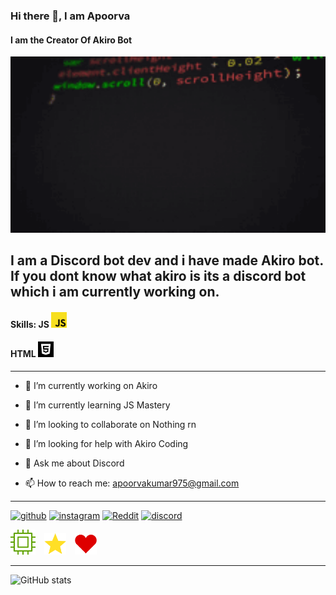 ### Hi there 👋, I am Apoorva

#### I am the Creator Of Akiro Bot

<img src="https://github.com/Apoorva-Kumar1/Aoi/blob/master/tenor%20(1).gif" width="600"/>

I am a Discord bot dev and i have made Akiro bot. If you dont know what akiro is its a discord bot which i am currently working on.
---------------------------------------------------------------------------------------------------------------------------------------------------------------



#### Skills: JS <img src="https://github.com/Apoorva-Kumar1/Aoi/blob/master/images.png" width="25"/>
#### HTML <img src="https://github.com/Apoorva-Kumar1/Aoi/blob/master/images%20(1).png" width="25" />


------------------------------------------------------------------------------------------------------------------------------------------------------------------


- 🔭 I’m currently working on Akiro 

- 🌱 I’m currently learning JS Mastery 

- 👯 I’m looking to collaborate on Nothing rn 

- 🤔 I’m looking for help with Akiro Coding 

- 💬 Ask me about Discord 

- 📫 How to reach me: apoorvakumar975@gmail.com 


------------------------------------------------------------------------------------------------------------------------------------------------------


[<img src='https://cdn.jsdelivr.net/npm/simple-icons@3.0.1/icons/github.svg' alt='github' height='40'>](https://github.com/Apoorva-Kumar1)  [<img src='https://cdn.jsdelivr.net/npm/simple-icons@3.0.1/icons/instagram.svg' alt='instagram' height='40'>](https://www.instagram.com/apoorva_.kumar/)  [<img src='https://cdn.jsdelivr.net/npm/simple-icons@3.0.1/icons/reddit.svg' alt='Reddit' height='40'>](https://www.reddit.com/user/n3cy_-)  [<img src='https://cdn.jsdelivr.net/npm/simple-icons@3.0.1/icons/discord.svg' alt='discord' height='40'>](https://discord.gg/gDytBhC)  

<a href='https://docs.github.com/en/developers'><img src='https://raw.githubusercontent.com/acervenky/animated-github-badges/master/assets/devbadge.gif' width='40' height='40'></a> <a href='https://stars.github.com/'><img src='https://raw.githubusercontent.com/acervenky/animated-github-badges/master/assets/starbadge.gif' width='35' height='35'></a> <a href='https://docs.github.com/en/github/supporting-the-open-source-community-with-github-sponsors'><img src='https://raw.githubusercontent.com/acervenky/animated-github-badges/master/assets/sponsorbadge.gif' width='35' height='35'></a> 


-------------------------------------------------------------------------------------------------------------------------------------------------------------------
![GitHub stats](https://github-readme-stats.vercel.app/api?username=Apoorva-Kumar1&show_icons=true)  







